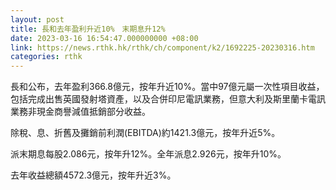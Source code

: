 ```yaml
---
layout: post
title: 長和去年盈利升近10%　末期息升12%
date: 2023-03-16 16:54:47.000000000 +08:00
link: https://news.rthk.hk/rthk/ch/component/k2/1692225-20230316.htm
categories: rthk
---
```


長和公布，去年盈利366.8億元，按年升近10%。當中97億元屬一次性項目收益，包括完成出售英國發射塔資產，以及合併印尼電訊業務，但意大利及斯里蘭卡電訊業務非現金商譽減值抵銷部分收益。

除稅、息、折舊及攤銷前利潤(EBITDA)約1421.3億元，按年升近5%。

派末期息每股2.086元，按年升12%。全年派息2.926元，按年升10%。

去年收益總額4572.3億元，按年升近3%。
